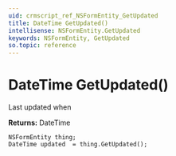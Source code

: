 ```yaml
---
uid: crmscript_ref_NSFormEntity_GetUpdated
title: DateTime GetUpdated()
intellisense: NSFormEntity.GetUpdated
keywords: NSFormEntity, GetUpdated
so.topic: reference
---
```


# DateTime GetUpdated()

Last updated when

**Returns:** DateTime

```crmscript
NSFormEntity thing;
DateTime updated  = thing.GetUpdated();
```

